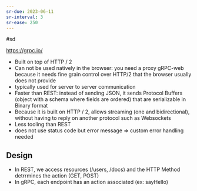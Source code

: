 ```yaml
---
sr-due: 2023-06-11
sr-interval: 3
sr-ease: 250
---
```


#sd

https://grpc.io/

- Built on top of HTTP / 2
- Can not be used natively in the browser: you need a proxy gRPC-web because it needs fine grain control over HTTP/2 that the browser usually does not provide
- typically used for server to server communication
- Faster than REST: instead of sending JSON, it sends Protocol Buffers (object with a schema where fields are ordered) that are serializable in Binary format
- Because it is built on HTTP / 2, allows streaming (one and bidirectional), without having to reply on another protocol such as Websockets
- Less tooling than REST
- does not use status code but error message => custom error handling needed

## Design

- In REST, we access resources (/users, /docs) and the HTTP Method detrrmines the action (GET, POST)
- In gRPC, each endpoint has an action associated (ex: sayHello)
